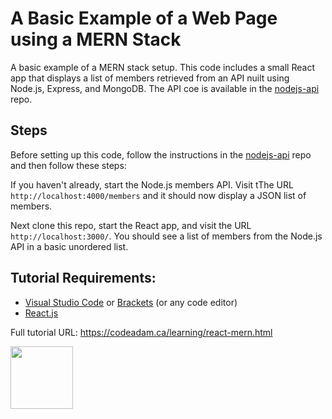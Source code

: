 # A Basic Example of a Web Page using a MERN Stack

A basic example of a MERN stack setup. This code includes a small React app that displays a list of members retrieved from an API nuilt using Node.js, Express, and MongoDB. The API coe is available in the [nodejs-api](https://github.com/codeadamca/nodejs-api) repo.

## Steps

Before setting up this code, follow the instructions in the [nodejs-api](https://github.com/codeadamca/nodejs-api) repo and then follow these steps:

If you haven't already, start the Node.js members API. Visit tThe URL `http://localhost:4000/members` and it should now display a JSON list of members.

Next clone this repo, start the React app, and visit the URL `http://localhost:3000/`. You should see a list of members from the Node.js API in a basic unordered list.

## Tutorial Requirements:

* [Visual Studio Code](https://code.visualstudio.com/) or [Brackets](http://brackets.io/) (or any code editor)
* [React.js](https://reactjs.org/) 

Full tutorial URL: https://codeadam.ca/learning/react-mern.html

<a href="https://codeadam.ca">
<img src="https://codeadam.ca/images/code-block.png" width="100">
</a>
